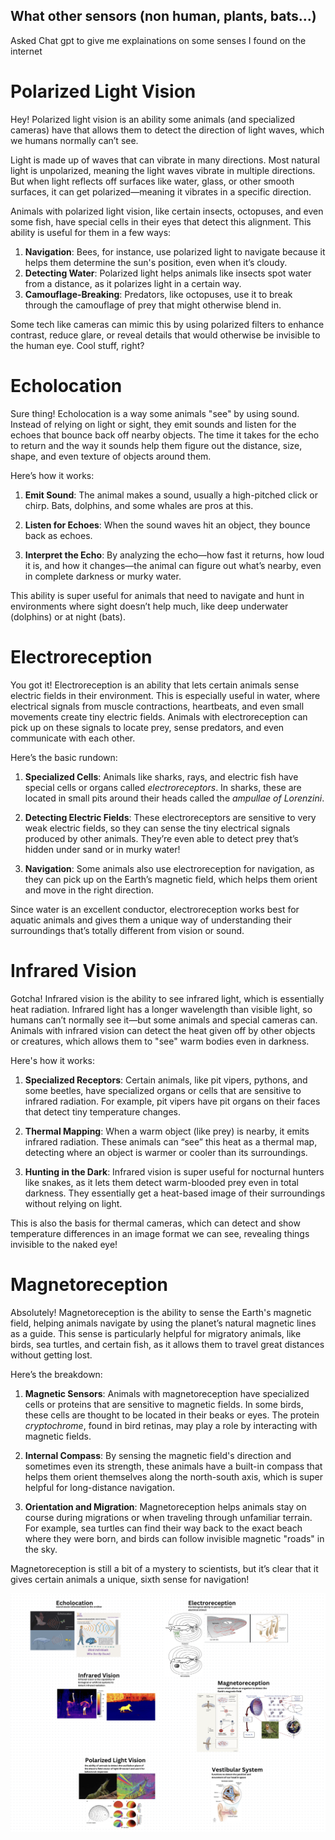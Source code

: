 ## What other sensors (non human, plants, bats...)

Asked Chat gpt to give me explainations on some senses I found on the internet

# Polarized Light Vision
Hey! Polarized light vision is an ability some animals (and specialized cameras) have that allows them to detect the direction of light waves, which we humans normally can’t see. 

Light is made up of waves that can vibrate in many directions. Most natural light is unpolarized, meaning the light waves vibrate in multiple directions. But when light reflects off surfaces like water, glass, or other smooth surfaces, it can get polarized—meaning it vibrates in a specific direction.

Animals with polarized light vision, like certain insects, octopuses, and even some fish, have special cells in their eyes that detect this alignment. This ability is useful for them in a few ways:

1. **Navigation**: Bees, for instance, use polarized light to navigate because it helps them determine the sun's position, even when it’s cloudy.
2. **Detecting Water**: Polarized light helps animals like insects spot water from a distance, as it polarizes light in a certain way.
3. **Camouflage-Breaking**: Predators, like octopuses, use it to break through the camouflage of prey that might otherwise blend in.

Some tech like cameras can mimic this by using polarized filters to enhance contrast, reduce glare, or reveal details that would otherwise be invisible to the human eye. Cool stuff, right?

# Echolocation
Sure thing! Echolocation is a way some animals "see" by using sound. Instead of relying on light or sight, they emit sounds and listen for the echoes that bounce back off nearby objects. The time it takes for the echo to return and the way it sounds help them figure out the distance, size, shape, and even texture of objects around them.

Here’s how it works:

1. **Emit Sound**: The animal makes a sound, usually a high-pitched click or chirp. Bats, dolphins, and some whales are pros at this.
   
2. **Listen for Echoes**: When the sound waves hit an object, they bounce back as echoes.

3. **Interpret the Echo**: By analyzing the echo—how fast it returns, how loud it is, and how it changes—the animal can figure out what’s nearby, even in complete darkness or murky water.

This ability is super useful for animals that need to navigate and hunt in environments where sight doesn’t help much, like deep underwater (dolphins) or at night (bats).

# Electroreception
You got it! Electroreception is an ability that lets certain animals sense electric fields in their environment. This is especially useful in water, where electrical signals from muscle contractions, heartbeats, and even small movements create tiny electric fields. Animals with electroreception can pick up on these signals to locate prey, sense predators, and even communicate with each other.

Here’s the basic rundown:

1. **Specialized Cells**: Animals like sharks, rays, and electric fish have special cells or organs called *electroreceptors*. In sharks, these are located in small pits around their heads called the *ampullae of Lorenzini*.

2. **Detecting Electric Fields**: These electroreceptors are sensitive to very weak electric fields, so they can sense the tiny electrical signals produced by other animals. They’re even able to detect prey that’s hidden under sand or in murky water!

3. **Navigation**: Some animals also use electroreception for navigation, as they can pick up on the Earth’s magnetic field, which helps them orient and move in the right direction.

Since water is an excellent conductor, electroreception works best for aquatic animals and gives them a unique way of understanding their surroundings that’s totally different from vision or sound.

# Infrared Vision
Gotcha! Infrared vision is the ability to see infrared light, which is essentially heat radiation. Infrared light has a longer wavelength than visible light, so humans can’t normally see it—but some animals and special cameras can. Animals with infrared vision can detect the heat given off by other objects or creatures, which allows them to "see" warm bodies even in darkness.

Here's how it works:

1. **Specialized Receptors**: Certain animals, like pit vipers, pythons, and some beetles, have specialized organs or cells that are sensitive to infrared radiation. For example, pit vipers have pit organs on their faces that detect tiny temperature changes.

2. **Thermal Mapping**: When a warm object (like prey) is nearby, it emits infrared radiation. These animals can “see” this heat as a thermal map, detecting where an object is warmer or cooler than its surroundings. 

3. **Hunting in the Dark**: Infrared vision is super useful for nocturnal hunters like snakes, as it lets them detect warm-blooded prey even in total darkness. They essentially get a heat-based image of their surroundings without relying on light.

This is also the basis for thermal cameras, which can detect and show temperature differences in an image format we can see, revealing things invisible to the naked eye!

# Magnetoreception
Absolutely! Magnetoreception is the ability to sense the Earth's magnetic field, helping animals navigate by using the planet’s natural magnetic lines as a guide. This sense is particularly helpful for migratory animals, like birds, sea turtles, and certain fish, as it allows them to travel great distances without getting lost.

Here’s the breakdown:

1. **Magnetic Sensors**: Animals with magnetoreception have specialized cells or proteins that are sensitive to magnetic fields. In some birds, these cells are thought to be located in their beaks or eyes. The protein *cryptochrome*, found in bird retinas, may play a role by interacting with magnetic fields.

2. **Internal Compass**: By sensing the magnetic field's direction and sometimes even its strength, these animals have a built-in compass that helps them orient themselves along the north-south axis, which is super helpful for long-distance navigation.

3. **Orientation and Migration**: Magnetoreception helps animals stay on course during migrations or when traveling through unfamiliar terrain. For example, sea turtles can find their way back to the exact beach where they were born, and birds can follow invisible magnetic "roads" in the sky.

Magnetoreception is still a bit of a mystery to scientists, but it’s clear that it gives certain animals a unique, sixth sense for navigation!

![Screenshot](Screenshot16.49.49.png)